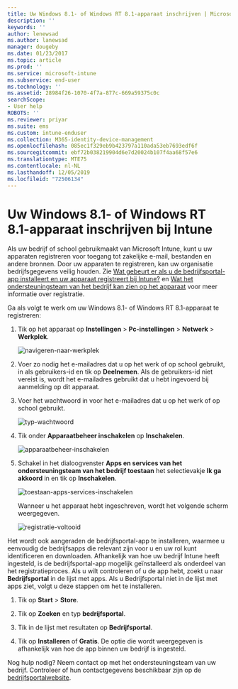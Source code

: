 ```yaml
---
title: Uw Windows 8.1- of Windows RT 8.1-apparaat inschrijven | Microsoft Docs
description: ''
keywords: ''
author: lenewsad
ms.author: lanewsad
manager: dougeby
ms.date: 01/23/2017
ms.topic: article
ms.prod: ''
ms.service: microsoft-intune
ms.subservice: end-user
ms.technology: ''
ms.assetid: 28984f26-1070-4f7a-877c-669a59375c0c
searchScope:
- User help
ROBOTS: ''
ms.reviewer: priyar
ms.suite: ems
ms.custom: intune-enduser
ms.collection: M365-identity-device-management
ms.openlocfilehash: 085ec1f329eb9b423797a110ada53eb7693edf6f
ms.sourcegitcommit: ebf72b038219904d6e7d20024b107f4aa68f57e6
ms.translationtype: MTE75
ms.contentlocale: nl-NL
ms.lasthandoff: 12/05/2019
ms.locfileid: "72506134"
---
```

# <a name="how-to-enroll-your-windows-81-or-windows-rt-81-device-in-intune"></a>Uw Windows 8.1- of Windows RT 8.1-apparaat inschrijven bij Intune  

Als uw bedrijf of school gebruikmaakt van Microsoft Intune, kunt u uw apparaten registreren voor toegang tot zakelijke e-mail, bestanden en andere bronnen. Door uw apparaten te registreren, kan uw organisatie bedrijfsgegevens veilig houden. Zie [Wat gebeurt er als u de bedrijfsportal-app installeert en uw apparaat registreert bij Intune?](what-happens-if-you-install-the-company-portal-app-and-enroll-your-device-in-intune-windows.md) en [Wat het ondersteuningsteam van het bedrijf kan zien op het apparaat](what-info-can-your-company-see-when-you-enroll-your-device-in-intune.md) voor meer informatie over registratie.  


Ga als volgt te werk om uw Windows 8.1- of Windows RT 8.1-apparaat te registreren:  

1. Tik op het apparaat op **Instellingen** &gt; **Pc-instellingen** &gt; **Netwerk** &gt; **Werkplek**.  

    ![navigeren-naar-werkplek](./media/W81-1-workplacejoin.png)  

2. Voer zo nodig het e-mailadres dat u op het werk of op school gebruikt, in als gebruikers-id en tik op **Deelnemen**. Als de gebruikers-id niet vereist is, wordt het e-mailadres gebruikt dat u hebt ingevoerd bij aanmelding op dit apparaat.  

3. Voer het wachtwoord in voor het e-mailadres dat u op het werk of op school gebruikt.  


    ![typ-wachtwoord](./media/W81-2-workplacesettings_signin.png)  

4. Tik onder **Apparaatbeheer inschakelen** op **Inschakelen**.  


    ![apparaatbeheer-inschakelen](./media/W81-3-dev-mgt-turn-on.png)  

5. Schakel in het dialoogvenster **Apps en services van het ondersteuningsteam van het bedrijf toestaan** het selectievakje **Ik ga akkoord** in en tik op **Inschakelen**.  


    ![toestaan-apps-services-inschakelen](./media/W81-4-agree-allow-apps-services.png)  

    Wanneer u het apparaat hebt ingeschreven, wordt het volgende scherm weergegeven.  


    ![registratie-voltooid](./media/W81-5-enrolled-done.png)

Het wordt ook aangeraden de bedrijfsportal-app te installeren, waarmee u eenvoudig de bedrijfsapps die relevant zijn voor u en uw rol kunt identificeren en downloaden. Afhankelijk van hoe uw bedrijf Intune heeft ingesteld, is de bedrijfsportal-app mogelijk geïnstalleerd als onderdeel van het registratieproces. Als u wilt controleren of u de app hebt, zoekt u naar **Bedrijfsportal** in de lijst met apps. Als u Bedrijfsportal niet in de lijst met apps ziet, volgt u deze stappen om het te installeren.

1. Tik op **Start** &gt; **Store**.  

2. Tik op **Zoeken** en typ **bedrijfsportal**.  

3. Tik in de lijst met resultaten op **Bedrijfsportal**.  

4. Tik op **Installeren** of **Gratis**. De optie die wordt weergegeven is afhankelijk van hoe de app binnen uw bedrijf is ingesteld.  

Nog hulp nodig? Neem contact op met het ondersteuningsteam van uw bedrijf. Controleer of hun contactgegevens beschikbaar zijn op de [bedrijfsportalwebsite](https://go.microsoft.com/fwlink/?linkid=2010980).  
